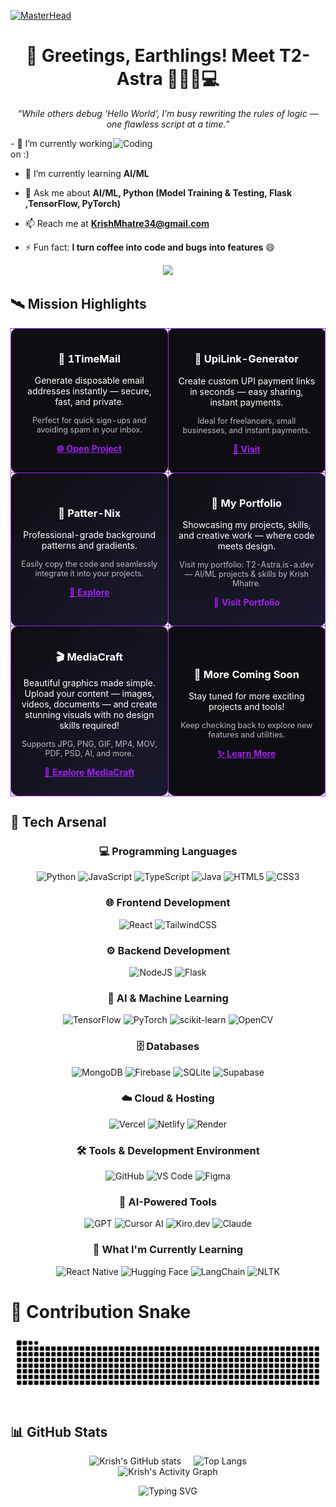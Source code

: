 [![MasterHead](https://firebasestorage.googleapis.com/v0/b/flexi-coding.appspot.com/o/dempgi7-520f8d5f-63d4-4453-8822-dbc149ae27f8.gif?alt=media&token=91c0c7b2-93c3-4029-b011-1a8703c5730d)](https://rishavchanda.io)
<h1 align="center">🌌 Greetings, Earthlings! Meet T2-Astra 👨🏻‍🚀💻</h1>

<p align="center"><i>“While others debug ‘Hello World’, I’m busy rewriting the rules of logic — one flawless script at a time.”</i></p>
<img align="right" alt="Coding" width="340" src="https://i.pinimg.com/originals/e4/26/70/e426702edf874b181aced1e2fa5c6cde.gif">
- 🔭 I’m currently working on :)

- 🌱 I’m currently learning **AI/ML**
  
- 💬 Ask me about **AI/ML, Python (Model Training & Testing, Flask ,TensorFlow, PyTorch)**
  
- 📫 Reach me at **KrishMhatre34@gmail.com**
  
- ⚡ Fun fact: **I turn coffee into code and bugs into features** 😄

<p align="center">
  <img src="https://readme-typing-svg.demolab.com?font=Fira+Code&weight=600&size=26&duration=2600&pause=700&color=9D4EDD&center=true&vCenter=true&width=500&lines=I+am+T2-Astra;Building+dreams+in+code.;Where+logic+meets+creativity.;Every+bug+is+a+hidden+quest.">
</p>

## 🛰 Mission Highlights
<table>
  <tr>
    <td style="border:1px solid #A020F0; border-radius:10px; padding:15px; background-color:#0e0e12; color:white; text-align:center;" width="50%">
      <h3>📧 1TimeMail</h3>
      <p>Generate disposable email addresses instantly — secure, fast, and private.</p>
      <p style="font-size: 0.9em; color: #bbb;">Perfect for quick sign-ups and avoiding spam in your inbox.</p>
      <p align="center">
        <a href="https://1timemail.org/" style="color:#A020F0; font-weight:bold;">🌐 Open Project</a>
      </p>
    </td>
    <td style="border:1px solid #A020F0; border-radius:10px; padding:15px; background-color:#0e0e12; color:white; text-align:center;" width="50%">
      <h3>💸 UpiLink-Generator</h3>
      <p>Create custom UPI payment links in seconds — easy sharing, instant payments.</p>
      <p style="font-size: 0.9em; color: #bbb;">Ideal for freelancers, small businesses, and instant payments.</p>
      <p align="center">
        <a href="http://upilinkgenerator.vercel.app/" style="color:#A020F0; font-weight:bold;">🔗 Visit</a>
      </p>
    </td>
  </tr>
  <tr>
    <td style="border:1px solid #A020F0; border-radius:10px; padding:15px; background:linear-gradient(135deg, #0e0e12, #1a1a2e); color:white; text-align:center;" width="50%">
      <h3>🎨 Patter-Nix</h3>
      <p>Professional-grade background patterns and gradients.</p>
      <p style="font-size: 0.9em; color: #bbb;">Easily copy the code and seamlessly integrate it into your projects.</p>
      <p align="center">
        <a href="https://patter-nix.vercel.app/" style="color:#A020F0; font-weight:bold;">🎨 Explore</a>
      </p>
    </td>
    <td style="border:1px solid #A020F0; border-radius:10px; padding:15px; background:radial-gradient(circle at top left, #0e0e12, #1a1a2e); color:white; text-align:center;" width="50%">
      <h3>🌟 My Portfolio</h3>
      <p>Showcasing my projects, skills, and creative work — where code meets design.</p>
      <p style="font-size: 0.9em; color: #bbb;">Visit my portfolio: T2-Astra.is-a.dev — AI/ML projects & skills by Krish Mhatre.</p>
      <p align="center">
        <a href="https://t2-astra.is-a.dev/" style="color:#A020F0; font-weight:bold; text-decoration:none;">🚀 Visit Portfolio</a>
      </p>
    </td>
  </tr>
  <tr>
    <td style="border:1px solid #A020F0; border-radius:10px; padding:15px; background:linear-gradient(135deg, #0e0e12, #1a1a2e); color:white; text-align:center;" width="50%">
      <h3>🎬 MediaCraft</h3>
      <p>Beautiful graphics made simple. Upload your content — images, videos, documents — and create stunning visuals with no design skills required!</p>
      <p style="font-size: 0.9em; color: #bbb;">Supports JPG, PNG, GIF, MP4, MOV, PDF, PSD, AI, and more.</p>
      <p align="center">
        <a href="https://mediacraft.onrender.com/" style="color:#A020F0; font-weight:bold;">🎨 Explore MediaCraft</a>
      </p>
    </td>
    <td style="border:1px solid #A020F0; border-radius:10px; padding:15px; background-color:#0e0e12; color:white; text-align:center;" width="50%">
      <h3>🔧 More Coming Soon</h3>
      <p>Stay tuned for more exciting projects and tools!</p>
      <p style="font-size: 0.9em; color: #bbb;">Keep checking back to explore new features and utilities.</p>
      <p align="center">
        <a href="#" style="color:#A020F0; font-weight:bold;">✨ Learn More</a>
      </p>
    </td>
  </tr>
</table>



## 🔧 Tech Arsenal

<div align="center">

### 💻 Programming Languages
![Python](https://img.shields.io/badge/Python-FFD43B?style=for-the-badge&logo=python&logoColor=blue)
![JavaScript](https://img.shields.io/badge/JavaScript-323330?style=for-the-badge&logo=javascript&logoColor=F7DF1E)
![TypeScript](https://img.shields.io/badge/TypeScript-007ACC?style=for-the-badge&logo=typescript&logoColor=white)
![Java](https://img.shields.io/badge/Java-ED8B00?style=for-the-badge&logo=openjdk&logoColor=white)
![HTML5](https://img.shields.io/badge/HTML5-E34F26?style=for-the-badge&logo=html5&logoColor=white)
![CSS3](https://img.shields.io/badge/CSS3-1572B6?style=for-the-badge&logo=css3&logoColor=white)

### 🌐 Frontend Development
![React](https://img.shields.io/badge/React-20232A?style=for-the-badge&logo=react&logoColor=61DAFB)
![TailwindCSS](https://img.shields.io/badge/tailwindcss-%2338B2AC.svg?style=for-the-badge&logo=tailwind-css&logoColor=white)

### ⚙️ Backend Development
![NodeJS](https://img.shields.io/badge/node.js-6DA55F?style=for-the-badge&logo=node.js&logoColor=white)
![Flask](https://img.shields.io/badge/flask-%23000.svg?style=for-the-badge&logo=flask&logoColor=white)


### 🤖 AI & Machine Learning
![TensorFlow](https://img.shields.io/badge/TensorFlow-%23FF6F00.svg?style=for-the-badge&logo=TensorFlow&logoColor=white)
![PyTorch](https://img.shields.io/badge/PyTorch-%23EE4C2C.svg?style=for-the-badge&logo=PyTorch&logoColor=white)
![scikit-learn](https://img.shields.io/badge/scikit--learn-%23F7931E.svg?style=for-the-badge&logo=scikit-learn&logoColor=white)
![OpenCV](https://img.shields.io/badge/OpenCV-%23white.svg?style=for-the-badge&logo=opencv&logoColor=white)

### 🗄️ Databases
![MongoDB](https://img.shields.io/badge/MongoDB-47A248?style=for-the-badge&logo=mongodb&logoColor=white)
![Firebase](https://img.shields.io/badge/Firebase-%23039BE5.svg?style=for-the-badge&logo=firebase)
![SQLite](https://img.shields.io/badge/SQLite-%2307405e.svg?style=for-the-badge&logo=sqlite&logoColor=white)
![Supabase](https://img.shields.io/badge/Supabase-3ECF8E?style=for-the-badge&logo=supabase&logoColor=white)

### ☁️ Cloud & Hosting
![Vercel](https://img.shields.io/badge/Vercel-%23000000.svg?style=for-the-badge&logo=vercel&logoColor=white)
![Netlify](https://img.shields.io/badge/Netlify-%23000000.svg?style=for-the-badge&logo=netlify&logoColor=#00C7B7)
![Render](https://img.shields.io/badge/Render-%23000000.svg?style=for-the-badge&logo=render&logoColor=white)


### 🛠️ Tools & Development Environment
![GitHub](https://img.shields.io/badge/GitHub-%23121011.svg?style=for-the-badge&logo=github&logoColor=white)
![VS Code](https://img.shields.io/badge/VS%20Code-0078d7.svg?style=for-the-badge&logo=visual-studio-code&logoColor=white)
![Figma](https://img.shields.io/badge/Figma-%23F24E1E.svg?style=for-the-badge&logo=figma&logoColor=white)

### 🤖 AI-Powered Tools
![GPT](https://img.shields.io/badge/GPT-74aa9c?style=for-the-badge&logo=openai&logoColor=white)
![Cursor AI](https://img.shields.io/badge/Cursor%20AI-000000?style=for-the-badge&logo=cursor&logoColor=white)
![Kiro.dev](https://img.shields.io/badge/Kiro.dev-FF6B6B?style=for-the-badge&logo=devdotto&logoColor=white)
![Claude](https://img.shields.io/badge/Claude-111827?style=for-the-badge&logo=anthropic&logoColor=white)

</div>


<div align="center">

### 🚀 What I'm Currently Learning

![React Native](https://img.shields.io/badge/React_Native-%2320232a.svg?style=for-the-badge&logo=react&logoColor=%2361DAFB)
![Hugging Face](https://img.shields.io/badge/🤗_Hugging_Face-FFD21E?style=for-the-badge)
![LangChain](https://img.shields.io/badge/LangChain-121212?style=for-the-badge&logo=chainlink&logoColor=white)
![NLTK](https://img.shields.io/badge/NLTK-154f3c?style=for-the-badge&logo=python&logoColor=white)

</div>


# 🐍 Contribution Snake

![Snake animation](https://raw.githubusercontent.com/T2-Astra/T2-Astra/output/snake.svg)

## 📊 GitHub Stats
<div align="center" style="display: flex; justify-content: center; gap: 20px; flex-wrap: wrap;">

  <img src="https://github-readme-stats.vercel.app/api?username=T2-Astra&show_icons=true&theme=tokyonight&hide_border=true&rank_icon=github&include_all_commits=true&count_private=true&hide=issues" alt="Krish's GitHub stats" />

  <img src="https://github-readme-stats.vercel.app/api/top-langs/?username=T2-Astra&layout=compact&theme=tokyonight&hide_border=true" alt="Top Langs" />

</div>

<div align="center">

  <img src="https://github-readme-activity-graph.vercel.app/graph?username=T2-Astra&theme=tokyo-night&hide_border=true" alt="Krish's Activity Graph" />

</div>

<p align="center">
  <img src="https://readme-typing-svg.herokuapp.com?font=Fira+Code&size=26&pause=1000&color=7DF9FF&center=true&vCenter=true&width=600&lines=AI+Engineer+%7C+Full-Stack+Developer;Building+Future+with+Code+%26+Creativity;Exploring+ML%2C+NLP%2C+and+Beyond+🚀;Turning+Ideas+into+Reality+💡" alt="Typing SVG" />
</p>



